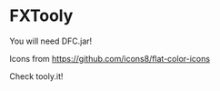 # FXTooly

You will need DFC.jar!

Icons from https://github.com/icons8/flat-color-icons

Check tooly.it!